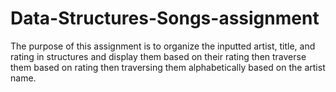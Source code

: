 # Data-Structures-Songs-assignment
The purpose of this assignment is to organize the inputted artist, title, and rating in structures and display them based on their rating then traverse them based on rating then traversing them alphabetically based on the artist name. 
